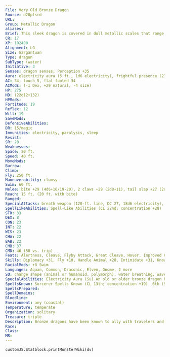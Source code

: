 ```yaml
---
File: Very Old Bronze Dragon
Source: d20pfsrd
URL: 
Group: Metallic Dragon
aliases: 
Brief: This sleek dragon is covered in dull metallic scales that range in color from shining bronze to mottled blue.
CR: 17
XP: 102400
Alignment: LG
Size: Gargantuan
Type: dragon
SubType: (water)
Initiative: 3
Senses: dragon senses; Perception +35
Aura: electricity aura (5 ft., 1d6 electricity), frightful presence (270 ft., DC 27)
AC: 34, touch 5, flat-footed 34
ACMods: (-1 Dex, +29 natural, -4 size)
HP: 275
HD: (22d12+132)
HPMods: 
Fortitude: 19
Reflex: 12
Will: 19
SaveMods: 
DefensiveAbilities: 
DR: 15/magic
Immunities: electricity, paralysis, sleep
Resist: 
SR: 28
Weaknesses: 
Space: 20 ft.
Speed: 40 ft.
MoveMods: 
Burrow: 
Climb: 
Fly: 250 ft.
Maneuverability: clumsy
Swim: 60 ft.
Melee: bite +29 (4d6+16/19-20), 2 claws +29 (2d8+11), tail slap +27 (2d8+16), 2 wings +27 (2d6+5)
Reach: 15 ft. (20 ft. with bite)
Ranged: 
SpecialAttacks: breath weapon (120-ft. line, DC 27, 18d6 electricity), crush (4d6+16, DC 27), repulsion breath, tail sweep (2d6+16, DC 27)
SpellLikeAbilities: Spell-Like Abilities (CL 22nd; concentration +28)  At will- create food and water, detect thoughts (DC 18), fog cloud, speak with animals
STR: 33
DEX: 8
CON: 23
INT: 22
WIS: 23
CHA: 22
BAB: 22
CMB: 37
CMD: 46 (50 vs. trip)
Feats: Alertness, Cleave, Flyby Attack, Great Cleave, Hover, Improved Critical (bite), Improved Initiative, Improved Vital Strike, Multiattack, Power Attack, Vital Strike
Skills: Diplomacy +31, Fly +10, Handle Animal +28, Intimidate +31, Knowledge (arcana) +31, Knowledge (geography) +31, Knowledge (history) +31, Perception +35, Sense Motive +35, Spellcraft +31, Stealth +12, Swim +44
RacialMods: +8 Swim
Languages: Aquan, Common, Draconic, Elven, Gnome, 2 more
SQ: change shape (animal or humanoid, polymorph), water breathing, wave mastery (90 min)
SpecialAbilities: Electricity Aura (Su) An old or older bronze dragon has an aura of electricity. All creatures within 5 feet take 1d6 points of electricity damage at the start of the dragon's turn. An ancient dragon's aura is 10 feet. A great wyrm's damage increases to 2d6. A bronze dragon can suppress this aura at will.  Repulsion Breath (Su) Instead of a line of electricity, a bronze dragon can breathe a cone of repulsion gas. Targets must make a Will save or be compelled to do nothing but move away from the dragon for 1d6 rounds plus 1 round per age category. This is a mind-affecting compulsion effect.  Water Breathing (Ex) A bronze dragon breathes water and can use its breath weapon, spells, and abilities underwater.  Wave Mastery (Su) For up to 10 minutes per age category per day, a juvenile bronze dragon, along with creatures or vessels within 50 feet, can move at twice its normal speed in water.
SpellsKnown: Sorcerer Spells Known (CL 13th; concentration +19)  6th (5/day)- mass suggestion (DC 22), mislead  5th (7/day)- interposing hand, mind fog, teleport  4th (7/day)- dimension door, ice storm, solid fog, stoneskin  3rd (7/day)- dispel magic, heroism, slow (DC 19), suggestion  2nd (8/day)- blur, gust of wind, invisibility, mirror image, web  1st (8/day)- alarm, mage armor, obscuring mist, shield, true strike  0 (at will)-  detect magic, detect poison, light, mage hand, mending, message, read magic, resistance, prestidigitation
SpellsPrepared: 
SpellDomains: 
Bloodline: 
Environment: any (coastal)
Temperature: temperate
Organization: solitary
Treasure: triple
Description: Bronze dragons have been known to ally with travelers and adventurers if the cause and reward is right and just.
Race: 
Class: 
MR: 
---
```

```dataviewjs
customJS.Statblock.printMonsterWiki(dv)
```
